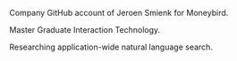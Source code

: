 Company GitHub account of Jeroen Smienk for Moneybird.

Master Graduate Interaction Technology.

Researching application-wide natural language search.
